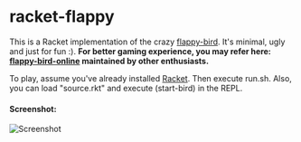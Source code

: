 racket-flappy
=============

This is a Racket implementation of the crazy 
[flappy-bird](http://en.wikipedia.org/wiki/Flappy_Bird). It's minimal, ugly and
just for fun :). **For better gaming experience, you may refer here:
[flappy-bird-online](http://flappybird.io/?game) maintained by other
enthusiasts.**


To play, assume you've already installed [Racket](http://racket-lang.org/). 
Then execute run.sh. Also, you can load "source.rkt" and execute (start-bird) in
the REPL.


#### Screenshot:

![Screenshot](https://raw.github.com/kkspeed/racket-flappy/master/screenshots/playing.png)

